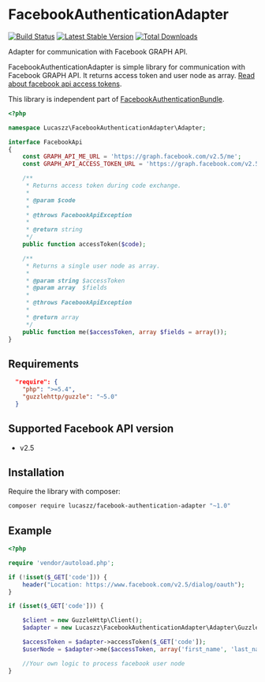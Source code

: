 # FacebookAuthenticationAdapter
[![Build Status](https://travis-ci.org/Lucaszz/FacebookAuthenticationAdapter.svg)](https://travis-ci.org/Lucaszz/FacebookAuthenticationAdapter) [![Latest Stable Version](https://poser.pugx.org/lucaszz/facebook-authentication-adapter/v/stable)](https://packagist.org/packages/lucaszz/facebook-authentication-adapter) [![Total Downloads](https://poser.pugx.org/lucaszz/facebook-authentication-adapter/downloads)](https://packagist.org/packages/lucaszz/facebook-authentication-adapter) 

Adapter for communication with Facebook GRAPH API.

FacebookAuthenticationAdapter is simple library for communication with Facebook GRAPH API.
It returns access token and user node as array. [Read about facebook api access tokens](https://developers.facebook.com/docs/facebook-login/access-tokens/v2.5).

This library is independent part of [FacebookAuthenticationBundle](https://github.com/Lucaszz/FacebookAuthenticationBundle).

```php
<?php

namespace Lucaszz\FacebookAuthenticationAdapter\Adapter;

interface FacebookApi
{
    const GRAPH_API_ME_URL = 'https://graph.facebook.com/v2.5/me';
    const GRAPH_API_ACCESS_TOKEN_URL = 'https://graph.facebook.com/v2.5/oauth/access_token';

    /**
     * Returns access token during code exchange.
     *
     * @param $code
     *
     * @throws FacebookApiException
     *
     * @return string
     */
    public function accessToken($code);

    /**
     * Returns a single user node as array.
     *
     * @param string $accessToken
     * @param array  $fields
     *
     * @throws FacebookApiException
     *
     * @return array
     */
    public function me($accessToken, array $fields = array());
}
```

Requirements
------------
```json
  "require": {
    "php": ">=5.4",
    "guzzlehttp/guzzle": "~5.0"
  }
```

Supported Facebook API version
--------
- v2.5

Installation
--------
Require the library with composer:

```sh
composer require lucaszz/facebook-authentication-adapter "~1.0"
```

Example
------------
```php
<?php

require 'vendor/autoload.php';

if (!isset($_GET['code'])) {
    header("Location: https://www.facebook.com/v2.5/dialog/oauth");
}

if (isset($_GET['code'])) {

    $client = new GuzzleHttp\Client();
    $adapter = new Lucaszz\FacebookAuthenticationAdapter\Adapter\GuzzleFacebookApi($client, 'http://my.host/login', 123123123123123, 'app-secret');

    $accessToken = $adapter->accessToken($_GET['code']);
    $userNode = $adapter->me($accessToken, array('first_name', 'last_name', 'gender', 'email', 'birthday', 'name'));

    //Your own logic to process facebook user node
}

```
